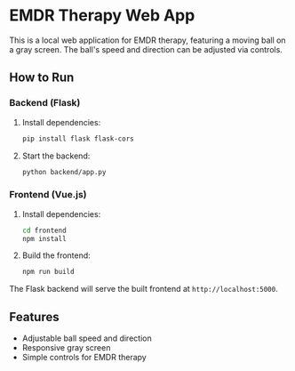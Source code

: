 # EMDR Therapy Web App

This is a local web application for EMDR therapy, featuring a moving ball on a gray screen. The ball's speed and direction can be adjusted via controls.

## How to Run

### Backend (Flask)
1. Install dependencies:
   ```bash
   pip install flask flask-cors
   ```
2. Start the backend:
   ```bash
   python backend/app.py
   ```

### Frontend (Vue.js)
1. Install dependencies:
   ```bash
   cd frontend
   npm install
   ```
2. Build the frontend:
   ```bash
   npm run build
   ```

The Flask backend will serve the built frontend at `http://localhost:5000`.

## Features
- Adjustable ball speed and direction
- Responsive gray screen
- Simple controls for EMDR therapy
